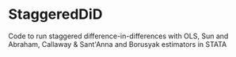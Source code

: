 # StaggeredDiD
Code to run staggered difference-in-differences with OLS, Sun and Abraham, Callaway &amp; Sant'Anna and Borusyak estimators in STATA
